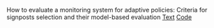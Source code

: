 How to evaluate a monitoring system for adaptive policies: Criteria for signposts selection and their model-based evaluation
[Text](linkhere)
[Code](https://github.com/luciofaso/Monitoring_DAP/blob/master/1_Niger/Monitoring_Niger.ipynb)